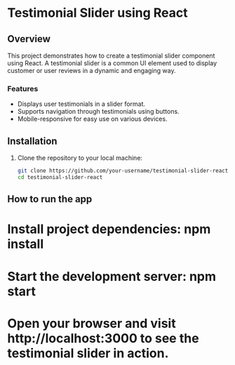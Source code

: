 # Testimonial Slider using React

## Overview

This project demonstrates how to create a testimonial slider component using React. A testimonial slider is a common UI element used to display customer or user reviews in a dynamic and engaging way.

### Features

- Displays user testimonials in a slider format.
- Supports navigation through testimonials using buttons.
- Mobile-responsive for easy use on various devices.

## Installation

1. Clone the repository to your local machine:

   ```bash
   git clone https://github.com/your-username/testimonial-slider-react.git
   cd testimonial-slider-react

## How to run the app
# Install project dependencies: npm install
# Start the development server: npm start
# Open your browser and visit http://localhost:3000 to see the testimonial slider in action.
